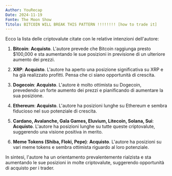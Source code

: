 ```yaml
---
Author: YouRecap
Date: 2024-11-19
Fonte: The Moon Show
Titolo: BITCOIN WILL BREAK THIS PATTERN !!!!!!!! [how to trade it]
---
```


Ecco la lista delle criptovalute citate con le relative intenzioni dell'autore:

1. **Bitcoin**: **Acquisto**. L'autore prevede che Bitcoin raggiunga presto $100,000 e sta aumentando le sue posizioni in previsione di un ulteriore aumento dei prezzi.

2. **XRP**: **Acquisto**. L'autore ha aperto una posizione significativa su XRP e ha già realizzato profitti. Pensa che ci siano opportunità di crescita.

3. **Dogecoin**: **Acquisto**. L'autore è molto ottimista su Dogecoin, prevedendo un forte aumento dei prezzi e pianificando di aumentare la sua posizione.

4. **Ethereum**: **Acquisto**. L'autore ha posizioni lunghe su Ethereum e sembra fiducioso nel suo potenziale di crescita.

5. **Cardano, Avalanche, Gala Games, Eluvium, Litecoin, Solana, Sui**: **Acquisto**. L'autore ha posizioni lunghe su tutte queste criptovalute, suggerendo una visione positiva in merito.

6. **Meme Tokens (Shiba, Floki, Pepe)**: **Acquisto**. L'autore ha posizioni su vari meme tokens e sembra ottimista riguardo al loro potenziale.

In sintesi, l'autore ha un orientamento prevalentemente rialzista e sta aumentando le sue posizioni in molte criptovalute, suggerendo opportunità di acquisto per i trader.
